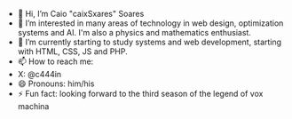 - 👋 Hi, I’m Caio "caixSxares" Soares
- 👀 I’m interested in many areas of technology in web design, optimization systems and AI. I'm also a physics and mathematics enthusiast.
- 🌱 I’m currently starting to study systems and web development, starting with HTML, CSS, JS and PHP.
- 📫 How to reach me:
- X: @c444in
- 😄 Pronouns: him/his
- ⚡ Fun fact: looking forward to the third season of the legend of vox machina
